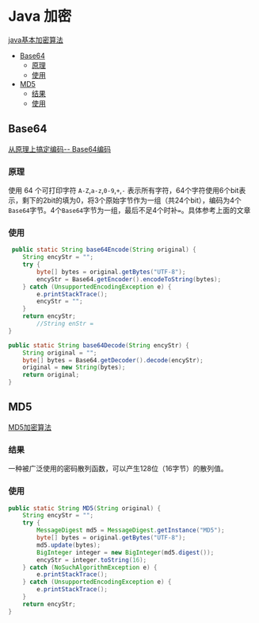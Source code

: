 # Java 加密
[java基本加密算法](http://www.cnblogs.com/oumyye/p/4593592.html)

<!-- toc -->

- [Base64](#base64)
  * [原理](#%E5%8E%9F%E7%90%86)
  * [使用](#%E4%BD%BF%E7%94%A8)
- [MD5](#md5)
  * [结果](#%E7%BB%93%E6%9E%9C)
  * [使用](#%E4%BD%BF%E7%94%A8-1)

<!-- tocstop -->

## Base64
[从原理上搞定编码-- Base64编码](http://www.cnblogs.com/chengxiaohui/articles/3951129.html)
### 原理
使用 64 个可打印字符 `A-Z`,`a-z`,`0-9`,`+`,`-` 表示所有字符，64个字符使用6个bit表示，剩下的2bit的填为0，将3个原始字节作为一组（共24个bit），编码为4个`Base64`字节。4个`Base64`字节为一组，最后不足4个时补`=`。具体参考上面的文章

### 使用
```java
 public static String base64Encode(String original) {
    String encyStr = "";
    try {
        byte[] bytes = original.getBytes("UTF-8");
        encyStr = Base64.getEncoder().encodeToString(bytes);
    } catch (UnsupportedEncodingException e) {
        e.printStackTrace();
        encyStr = "";
    }
    return encyStr;
        //String enStr =
}

public static String base64Decode(String encyStr) {
    String original = "";
    byte[] bytes = Base64.getDecoder().decode(encyStr);
    original = new String(bytes);
    return original;
}
```

## MD5
[MD5加密算法](http://blog.csdn.net/chudongfang2015/article/details/51736426)
### 结果
一种被广泛使用的密码散列函数，可以产生128位（16字节）的散列值。
### 使用
```java
public static String MD5(String original) {
    String encyStr = "";
    try {
        MessageDigest md5 = MessageDigest.getInstance("MD5");
        byte[] bytes = original.getBytes("UTF-8");
        md5.update(bytes);
        BigInteger integer = new BigInteger(md5.digest());
        encyStr = integer.toString(16);
    } catch (NoSuchAlgorithmException e) {
        e.printStackTrace();
    } catch (UnsupportedEncodingException e) {
        e.printStackTrace();
    }
    return encyStr;
}
```